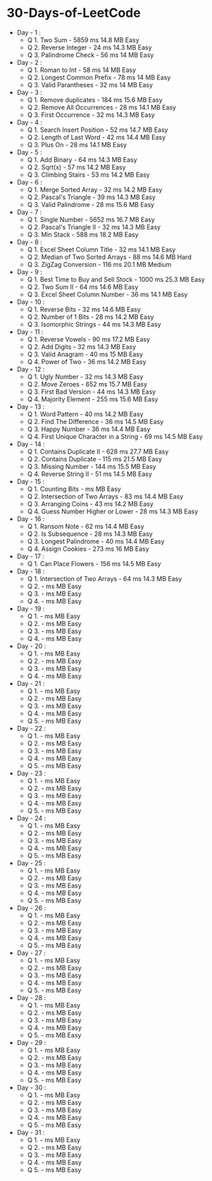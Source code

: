 # 30-Days-of-LeetCode
+ Day - 1 : 
  - Q 1. Two Sum - 5859 ms 14.8 MB Easy
  - Q 2. Reverse Integer - 24 ms 14.3 MB Easy
  - Q 3. Palindrome Check - 56 ms 14 MB Easy 
+ Day - 2 :
  - Q 1. Roman to Int - 58 ms 14 MB Easy
  - Q 2. Longest Common Prefix - 78 ms 14 MB Easy
  - Q 3. Valid Parantheses - 32 ms 14 MB Easy 
+ Day - 3 :
  - Q 1. Remove duplicates -  184 ms 15.6 MB Easy
  - Q 2. Remove All Occurrences - 28 ms 14.1 MB Easy
  - Q 3. First Occurrence - 32 ms 14.3 MB Easy
+ Day - 4 :
  - Q 1. Search Insert Position - 52 ms 14.7 MB Easy
  - Q 2. Length of Last Word - 42 ms 14.4 MB Easy
  - Q 3. Plus On - 28 ms 14.1 MB Easy 
+ Day - 5 :
  - Q 1. Add Binary - 64 ms 14.3 MB Easy
  - Q 2. Sqrt(x) - 57 ms 14.2 MB Easy
  - Q 3. Climbing Stairs - 53 ms 14.2 MB Easy
+ Day - 6 :
  - Q 1. Merge Sorted Array - 32 ms 14.2 MB Easy
  - Q 2. Pascal's Triangle - 39 ms 14.3 MB Easy
  - Q 3. Valid Palindrome - 28 ms 15.6 MB Easy 
+ Day - 7 :
  - Q 1. Single Number - 5652 ms 16.7 MB Easy
  - Q 2. Pascal's Triangle II - 32 ms 14.3 MB Easy
  - Q 3. Min Stack - 588 ms 18.2 MB Easy  
+ Day - 8 :
  - Q 1. Excel Sheet Column Title - 32 ms 14.1 MB Easy
  - Q 2. Median of Two Sorted Arrays - 88 ms 14.6 MB Hard
  - Q 3. ZigZag Conversion - 116 ms 20.1 MB Medium
+ Day - 9 :
  - Q 1. Best Time to Buy and Sell Stock - 1000 ms 25.3 MB Easy
  - Q 2. Two Sum II - 64 ms 14.6 MB Easy
  - Q 3. Excel Sheet Column Number - 36 ms 14.1 MB Easy
+ Day - 10 :
  - Q 1. Reverse Bits - 32 ms 14.6 MB Easy
  - Q 2. Number of 1 Bits - 28 ms 14.2 MB Easy
  - Q 3. Isomorphic Strings - 44 ms 14.3 MB Easy  
+ Day - 11 :
  - Q 1. Reverse Vowels - 90 ms 17.2 MB Easy
  - Q 2. Add Digits - 32 ms 14.3 MB Easy
  - Q 3. Valid Anagram - 40 ms 15 MB Easy
  - Q 4. Power of Two - 36 ms 14.2 MB Easy
+ Day - 12 :
  - Q 1. Ugly Number - 32 ms 14.3 MB Easy
  - Q 2. Move Zeroes - 652 ms 15.7 MB Easy
  - Q 3. First Bad Version - 44 ms 14.3 MB Easy
  - Q 4. Majority Element - 255 ms 15.6 MB Easy
+ Day - 13 :
  - Q 1. Word Pattern - 40 ms 14.2 MB Easy
  - Q 2. Find The Difference - 36 ms 14.5 MB Easy
  - Q 3. Happy Number - 36 ms 14.4 MB Easy
  - Q 4. First Unique Character in a String - 69 ms 14.5 MB Easy
+ Day - 14 :
  - Q 1. Contains Duplicate II - 628 ms 27.7 MB Easy
  - Q 2. Contains Duplicate  - 115 ms 21.5 MB Easy
  - Q 3. Missing Number - 144 ms 15.5 MB Easy
  - Q 4. Reverse String II - 51 ms 14.5 MB Easy
+ Day - 15 :
  - Q 1. Counting Bits -  ms  MB Easy
  - Q 2. Intersection of Two Arrays - 83 ms 14.4 MB Easy
  - Q 3. Arranging Coins - 43 ms 14.2 MB Easy
  - Q 4. Guess Number Higher or Lower - 28 ms 14.3 MB Easy
+ Day - 16 :
  - Q 1. Ransom Note - 62 ms 14.4 MB Easy
  - Q 2. Is Subsequence - 28 ms 14.3 MB Easy
  - Q 3. Longest Palindrome - 40 ms 14.4 MB Easy
  - Q 4. Assign Cookies - 273 ms 16 MB Easy
+ Day - 17 :
  - Q 1. Can Place Flowers - 156 ms 14.5 MB Easy
+ Day - 18 :
  - Q 1. Intersection of Two Arrays  - 64 ms 14.3 MB Easy
  - Q 2.  -  ms  MB Easy
  - Q 3.  -  ms  MB Easy
  - Q 4.  -  ms  MB Easy
+ Day - 19 :
  - Q 1.  -  ms  MB Easy
  - Q 2.  -  ms  MB Easy
  - Q 3.  -  ms  MB Easy
  - Q 4.  -  ms  MB Easy
+ Day - 20 :
  - Q 1.  -  ms  MB Easy
  - Q 2.  -  ms  MB Easy
  - Q 3.  -  ms  MB Easy
  - Q 4.  -  ms  MB Easy
+ Day - 21 :
  - Q 1.  -  ms  MB Easy
  - Q 2.  -  ms  MB Easy
  - Q 3.  -  ms  MB Easy
  - Q 4.  -  ms  MB Easy
  - Q 5.  -  ms  MB Easy
+ Day - 22 :
  - Q 1.  -  ms  MB Easy
  - Q 2.  -  ms  MB Easy
  - Q 3.  -  ms  MB Easy
  - Q 4.  -  ms  MB Easy
  - Q 5.  -  ms  MB Easy
+ Day - 23 :
  - Q 1.  -  ms  MB Easy
  - Q 2.  -  ms  MB Easy
  - Q 3.  -  ms  MB Easy
  - Q 4.  -  ms  MB Easy
  - Q 5.  -  ms  MB Easy
+ Day - 24 :
  - Q 1.  -  ms  MB Easy
  - Q 2.  -  ms  MB Easy
  - Q 3.  -  ms  MB Easy
  - Q 4.  -  ms  MB Easy
  - Q 5.  -  ms  MB Easy
+ Day - 25 :
  - Q 1.  -  ms  MB Easy
  - Q 2.  -  ms  MB Easy
  - Q 3.  -  ms  MB Easy
  - Q 4.  -  ms  MB Easy
  - Q 5.  -  ms  MB Easy
+ Day - 26 :
  - Q 1.  -  ms  MB Easy
  - Q 2.  -  ms  MB Easy
  - Q 3.  -  ms  MB Easy
  - Q 4.  -  ms  MB Easy
  - Q 5.  -  ms  MB Easy
+ Day - 27 :
  - Q 1.  -  ms  MB Easy
  - Q 2.  -  ms  MB Easy
  - Q 3.  -  ms  MB Easy
  - Q 4.  -  ms  MB Easy
  - Q 5.  -  ms  MB Easy
+ Day - 28 :
  - Q 1.  -  ms  MB Easy
  - Q 2.  -  ms  MB Easy
  - Q 3.  -  ms  MB Easy
  - Q 4.  -  ms  MB Easy
  - Q 5.  -  ms  MB Easy
+ Day - 29 :
  - Q 1.  -  ms  MB Easy
  - Q 2.  -  ms  MB Easy
  - Q 3.  -  ms  MB Easy
  - Q 4.  -  ms  MB Easy
  - Q 5.  -  ms  MB Easy
+ Day - 30 :
  - Q 1.  -  ms  MB Easy
  - Q 2.  -  ms  MB Easy
  - Q 3.  -  ms  MB Easy
  - Q 4.  -  ms  MB Easy
  - Q 5.  -  ms  MB Easy
+ Day - 31 :
  - Q 1.  -  ms  MB Easy
  - Q 2.  -  ms  MB Easy
  - Q 3.  -  ms  MB Easy
  - Q 4.  -  ms  MB Easy
  - Q 5.  -  ms  MB Easy

